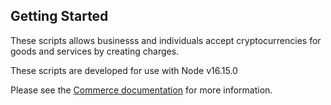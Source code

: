 ## Getting Started

These scripts allows businesss and individuals accept cryptocurrencies for goods and services by creating charges.

These scripts are developed for use with Node v16.15.0

Please see the [Commerce documentation](https://docs.cloud.coinbase.com/exchange/docs/welcome) for more information.
